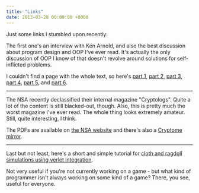 ```yaml
---
title: "Links"
date: 2013-03-28 00:00:00 +0000
---
```

Just some links I stumbled upon recently:

The first one's an interview with Ken Arnold, and also the best discussion
about program design and OOP I've ever read. It's actually the only discussion
of OOP I know of that doesn't revolve around solutions for self-inflicted
problems.

I couldn't find a page with the whole text, so here's
[part 1](http://www.artima.com/intv/perfectP.html),
[part 2](http://www.artima.com/intv/tasteP.html),
[part 3](http://www.artima.com/intv/distribP.html),
[part 4](http://www.artima.com/intv/swayP.html),
[part 5](http://www.artima.com/intv/decoupleP.html),
and [part 6](http://www.artima.com/intv/issuesP.html).

---

The NSA recently declassified their internal magazine "Cryptologs". Quite a lot
of the content is still blacked-out, though. Also, this is pretty much the
worst magazine I've ever read. The whole thing looks extremely amateur.
Still, quite interesting, I think.

The PDFs are available on [the NSA website](http://www.nsa.gov/public_info/declass/cryptologs.shtml)
and there's also a [Cryptome mirror](http://cryptome.org/2013/03/cryptologs/nsa-cryptologs-contents-01.htm).

---

Last but not least, here's a short and simple tutorial for [cloth and ragdoll simulations
using verlet integration](http://gamedev.tutsplus.com/tutorials/implementation/simulate-fabric-and-ragdolls-with-simple-verlet-integration/).

Not very useful if you're not currently working on a game - but what kind of programmer
isn't always working on some kind of a game? There, you see, useful for everyone.

